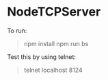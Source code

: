 # NodeTCPServer

To run:

> npm install
> npm run bs

Test this by using telnet:

> telnet localhost 8124
